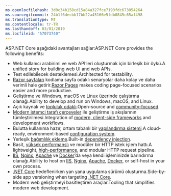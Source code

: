 ```yaml
---
ms.openlocfilehash: 3d0c34b158cd15a84a327fce7193fdc673054264
ms.sourcegitcommit: 24b1f6decbb17bb22a45166e5fdb0845c65af498
ms.translationtype: MT
ms.contentlocale: tr-TR
ms.lasthandoff: 03/01/2019
ms.locfileid: "57073740"
---
```

<span data-ttu-id="725b5-101">ASP.NET Core aşağıdaki avantajları sağlar:</span><span class="sxs-lookup"><span data-stu-id="725b5-101">ASP.NET Core provides the following benefits:</span></span>

* <span data-ttu-id="725b5-102">Web kullanıcı arabirimi ve web API’leri oluşturmak için birleşik bir öykü.</span><span class="sxs-lookup"><span data-stu-id="725b5-102">A unified story for building web UI and web APIs.</span></span>
* <span data-ttu-id="725b5-103">Test edilebilecek desteklemesi.</span><span class="sxs-lookup"><span data-stu-id="725b5-103">Architected for testability.</span></span>
* <span data-ttu-id="725b5-104">[Razor sayfaları](xref:razor-pages/index) kodlama sayfa odaklı senaryolar daha kolay ve daha verimli hale getirir.</span><span class="sxs-lookup"><span data-stu-id="725b5-104">[Razor Pages](xref:razor-pages/index) makes coding page-focused scenarios easier and more productive.</span></span>
* <span data-ttu-id="725b5-105">Geliştirme ve Windows, macOS ve Linux üzerinde çalıştırma olanağı.</span><span class="sxs-lookup"><span data-stu-id="725b5-105">Ability to develop and run on Windows, macOS, and Linux.</span></span>
* <span data-ttu-id="725b5-106">Açık kaynak ve [topluluk odaklı](https://live.asp.net/).</span><span class="sxs-lookup"><span data-stu-id="725b5-106">Open-source and [community-focused](https://live.asp.net/).</span></span>
* <span data-ttu-id="725b5-107">[Modern istemci tarafı çerçeveler](xref:razor-components/index) ile geliştirme iş akışlarının tümleştirilmesi.</span><span class="sxs-lookup"><span data-stu-id="725b5-107">Integration of [modern, client-side frameworks](xref:razor-components/index) and development workflows.</span></span>
* <span data-ttu-id="725b5-108">Bulutta kullanıma hazır, ortam tabanlı bir [yapılandırma sistemi](xref:fundamentals/configuration/index).</span><span class="sxs-lookup"><span data-stu-id="725b5-108">A cloud-ready, environment-based [configuration system](xref:fundamentals/configuration/index).</span></span>
* <span data-ttu-id="725b5-109">Yerleşik [bağımlılık ekleme](xref:fundamentals/dependency-injection).</span><span class="sxs-lookup"><span data-stu-id="725b5-109">Built-in [dependency injection](xref:fundamentals/dependency-injection).</span></span>
* <span data-ttu-id="725b5-110">Basit, [yüksek performanslı](https://github.com/aspnet/benchmarks) ve modüler bir HTTP istek işlem hattı.</span><span class="sxs-lookup"><span data-stu-id="725b5-110">A lightweight, [high-performance](https://github.com/aspnet/benchmarks), and modular HTTP request pipeline.</span></span>
* <span data-ttu-id="725b5-111">[IIS](xref:host-and-deploy/iis/index), [Nginx](xref:host-and-deploy/linux-nginx), [Apache](xref:host-and-deploy/linux-apache) ve [Docker](xref:host-and-deploy/docker/index)’da veya kendi işleminizde barındırma olanağı.</span><span class="sxs-lookup"><span data-stu-id="725b5-111">Ability to host on [IIS](xref:host-and-deploy/iis/index), [Nginx](xref:host-and-deploy/linux-nginx), [Apache](xref:host-and-deploy/linux-apache), [Docker](xref:host-and-deploy/docker/index), or self-host in your own process.</span></span>
* <span data-ttu-id="725b5-112">[.NET Core](/dotnet/articles/standard/choosing-core-framework-server) hedeflenirken yan yana uygulama sürümü oluşturma.</span><span class="sxs-lookup"><span data-stu-id="725b5-112">Side-by-side app versioning when targeting [.NET Core](/dotnet/articles/standard/choosing-core-framework-server).</span></span>
* <span data-ttu-id="725b5-113">Modern web geliştirmeyi basitleştiren araçlar.</span><span class="sxs-lookup"><span data-stu-id="725b5-113">Tooling that simplifies modern web development.</span></span>
